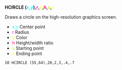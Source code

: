 **HCIRCLE (<span style="color:#00FFFF;">*x*,*y*</span>),<span style="color:#FF00FF;">*r*</span>,<span style="color:#FFFF00;">*c*</span>,<span style="color:#FF0055;">*h*</span>,<span style="color:#AAFF00;">*s*</span>,<span style="color:#FFFF55;">*e*</span>**

Draws a circle on the high-resolution graphics screen.

- <span style="color:#00FFFF;">x,y</span> Center point
- <span style="color:#FF00FF;">r</span> Radius
- <span style="color:#FFFF00;">c</span> Color
- <span style="color:#FF0055;">h</span> Height/width ratio
- <span style="color:#AAFF00;">s</span> Starting point
- <span style="color:#FFFF55;">e</span> Ending point

```ecb2
10 HCIRCLE (55,64),20,2,3,.4,.7
```
